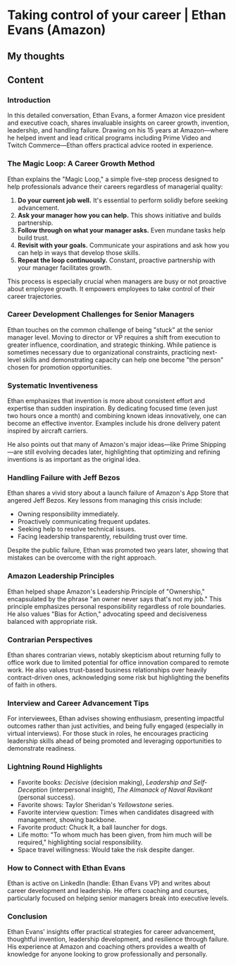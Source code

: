 # Taking control of your career | Ethan Evans (Amazon)

## My thoughts



## Content

### Introduction
In this detailed conversation, Ethan Evans, a former Amazon vice president and executive coach, shares invaluable insights on career growth, invention, leadership, and handling failure. Drawing on his 15 years at Amazon—where he helped invent and lead critical programs including Prime Video and Twitch Commerce—Ethan offers practical advice rooted in experience.

### The Magic Loop: A Career Growth Method
Ethan explains the "Magic Loop," a simple five-step process designed to help professionals advance their careers regardless of managerial quality:

1. **Do your current job well.** It's essential to perform solidly before seeking advancement.
2. **Ask your manager how you can help.** This shows initiative and builds partnership.
3. **Follow through on what your manager asks.** Even mundane tasks help build trust.
4. **Revisit with your goals.** Communicate your aspirations and ask how you can help in ways that develop those skills.
5. **Repeat the loop continuously.** Constant, proactive partnership with your manager facilitates growth.

This process is especially crucial when managers are busy or not proactive about employee growth. It empowers employees to take control of their career trajectories.

### Career Development Challenges for Senior Managers
Ethan touches on the common challenge of being "stuck" at the senior manager level. Moving to director or VP requires a shift from execution to greater influence, coordination, and strategic thinking. While patience is sometimes necessary due to organizational constraints, practicing next-level skills and demonstrating capacity can help one become "the person" chosen for promotion opportunities.

### Systematic Inventiveness
Ethan emphasizes that invention is more about consistent effort and expertise than sudden inspiration. By dedicating focused time (even just two hours once a month) and combining known ideas innovatively, one can become an effective inventor. Examples include his drone delivery patent inspired by aircraft carriers.

He also points out that many of Amazon's major ideas—like Prime Shipping—are still evolving decades later, highlighting that optimizing and refining inventions is as important as the original idea.

### Handling Failure with Jeff Bezos
Ethan shares a vivid story about a launch failure of Amazon's App Store that angered Jeff Bezos. Key lessons from managing this crisis include:

- Owning responsibility immediately.
- Proactively communicating frequent updates.
- Seeking help to resolve technical issues.
- Facing leadership transparently, rebuilding trust over time.

Despite the public failure, Ethan was promoted two years later, showing that mistakes can be overcome with the right approach.

### Amazon Leadership Principles
Ethan helped shape Amazon's Leadership Principle of "Ownership," encapsulated by the phrase "an owner never says that's not my job." This principle emphasizes personal responsibility regardless of role boundaries. He also values "Bias for Action," advocating speed and decisiveness balanced with appropriate risk.

### Contrarian Perspectives
Ethan shares contrarian views, notably skepticism about returning fully to office work due to limited potential for office innovation compared to remote work. He also values trust-based business relationships over heavily contract-driven ones, acknowledging some risk but highlighting the benefits of faith in others.

### Interview and Career Advancement Tips
For interviewees, Ethan advises showing enthusiasm, presenting impactful outcomes rather than just activities, and being fully engaged (especially in virtual interviews). For those stuck in roles, he encourages practicing leadership skills ahead of being promoted and leveraging opportunities to demonstrate readiness.

### Lightning Round Highlights
- Favorite books: *Decisive* (decision making), *Leadership and Self-Deception* (interpersonal insight), *The Almanack of Naval Ravikant* (personal success).
- Favorite shows: Taylor Sheridan's *Yellowstone* series.
- Favorite interview question: Times when candidates disagreed with management, showing backbone.
- Favorite product: Chuck It, a ball launcher for dogs.
- Life motto: "To whom much has been given, from him much will be required," highlighting social responsibility.
- Space travel willingness: Would take the risk despite danger.

### How to Connect with Ethan Evans
Ethan is active on LinkedIn (handle: Ethan Evans VP) and writes about career development and leadership. He offers coaching and courses, particularly focused on helping senior managers break into executive levels.

### Conclusion
Ethan Evans' insights offer practical strategies for career advancement, thoughtful invention, leadership development, and resilience through failure. His experience at Amazon and coaching others provides a wealth of knowledge for anyone looking to grow professionally and personally.
